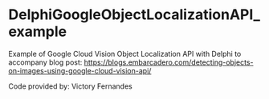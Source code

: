 # DelphiGoogleObjectLocalizationAPI_example

Example of Google Cloud Vision Object Localization API with Delphi to accompany blog post: https://blogs.embarcadero.com/detecting-objects-on-images-using-google-cloud-vision-api/


Code provided by: Victory Fernandes
